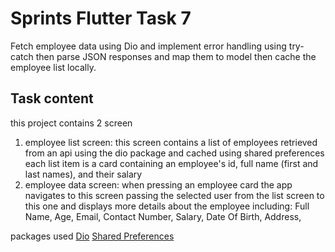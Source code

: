 # Sprints Flutter Task 7
Fetch employee data using Dio and implement error handling using try-catch then parse JSON responses and map them to model then cache the employee list locally.

## Task content

this project contains 2 screen
1. employee list screen:
   this screen contains a list of employees retrieved from an api using the dio package
    and cached using shared preferences
    each list item is a card containing an employee's id, full name (first and last names), and their salary
2. employee data screen:
    when pressing an employee card the app navigates to this screen passing the selected user from the list screen to this one and displays more details about the employee
    including:
     Full Name, 
     Age, 
     Email, 
     Contact Number, 
     Salary, 
     Date Of Birth, 
     Address, 
            
 packages used
 [Dio](https://pub.dev/packages/dio)
 [Shared Preferences](https://pub.dev/packages/shared_preferences)